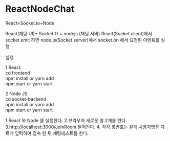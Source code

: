 # ReactNodeChat
React+Socket.io+Node


React(채팅 UI)+ SocketIO + nodejs (채팅 서버)
React(Socket client)에서 socket.emit 하면  node.js(Socket server)에서 socket.on 해서 요청된 이벤트를 실행



실행 

1.React  <br />
cd frontend <br />
npm install  or yarn add  <br />
npm start or yarn start <br />

2 Node JS <br />
cd socket-backend  <br />
npm install or yarn add  <br />
npm start or yarn start  <br />


1.React 와 Node 를 실행한다.
2.브라우저 새로운 창 2개를 연다.
3.http://localhost:3000/JoinRoom  들어간다.
4. 각각 룸번호는 같게 사용자명은 다르게 입력하여 접속 한 뒤 채팅테스트를 한다.

